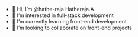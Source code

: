 - 👋 Hi, I’m @hathe-raja Hatheraja.A
- 👀 I’m interested in full-stack development
- 🌱 I’m currently learning front-end development
- 💞️ I’m looking to collaborate on front-end projects
<!-- - 📫 How to reach me ... -->

<!---
hathe-raja/hathe-raja is a ✨ special ✨ repository because its `README.md` (this file) appears on your GitHub profile.
You can click the Preview link to take a look at your changes.
--->
